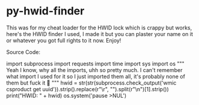 # py-hwid-finder


This was for my cheat loader for the HWID lock which is crappy but works, here's the HWID finder I used, I made it but you can plaster your name on it or whatever you got full rights to it now. Enjoy!


Source Code:

import subprocess
import requests
import time
import sys
import os
"""
Yeah I know, why all the imports, uhh so pretty much. I can't remember what import I used for it so I just imported them all, it's probably none of them but fuck it :shrug:
"""
hwid = str(str(subprocess.check_output('wmic csproduct get uuid')).strip().replace(r"\r", "").split(r"\n")[1].strip())
print("HWID: " + hwid)
os.system('pause >NUL')

